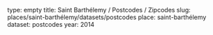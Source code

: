 type: empty
title: Saint Barthélemy / Postcodes / Zipcodes
slug: places/saint-barthélemy/datasets/postcodes
place: saint-barthélemy
dataset: postcodes
year: 2014
